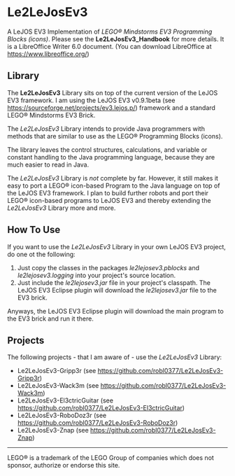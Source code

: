 # Le2LeJosEv3
A LeJOS EV3 Implementation of _LEGO® Mindstorms EV3 Programming Blocks (icons)_.
Please see the **Le2LeJosEv3_Handbook** for more details. It is a LibreOffice Writer 6.0 document. (You can download LibreOffice at https://www.libreoffice.org/)

## Library
The **Le2LeJosEv3** Library sits on top of the current version of the LeJOS EV3 framework. I am using the LeJOS EV3 v0.9.1beta (see https://sourceforge.net/projects/ev3.lejos.p/) framework and a standard LEGO® Mindstorms EV3 Brick.

The _Le2LeJosEv3_ Library intends to provide Java programmers with methods that are similar to use as the LEGO® Programming Blocks (icons).

The library leaves the control structures, calculations, and variable or constant handling to the Java programming language, because they are much easier to read in Java.

The _Le2LeJosEv3_ Library is _not_ complete by far.
However, it still makes it easy to port a LEGO® icon-based Program to the Java language on top of the LeJOS EV3 framework. 
I plan to build further robots and port their LEGO® icon-based programs to LeJOS EV3 and thereby extending the _Le2LeJosEv3_ Library more and more.

## How To Use
If you want to use the _Le2LeJosEv3_ Library in your own LeJOS EV3 project, do one ot the following:
1. Just copy the classes in the packages _le2lejosev3.pblocks_ and _le2lejosev3.logging_ into your project's source location.
2. Just include the _le2lejosev3.jar_ file in your project's classpath. The LeJOS EV3 Eclipse plugin will download the _le2lejosev3.jar_ file to the EV3 brick.

Anyways, the LeJOS EV3 Eclipse plugin will download the main program to the EV3 brick and run it there.

## Projects
The following projects - that I am aware of - use the _Le2LeJosEv3_ Library:
- Le2LeJosEv3-Gripp3r (see https://github.com/robl0377/Le2LeJosEv3-Gripp3r)
- Le2LeJosEv3-Wack3m (see https://github.com/robl0377/Le2LeJosEv3-Wack3m)
- Le2LeJosEv3-El3ctricGuitar (see https://github.com/robl0377/Le2LeJosEv3-El3ctricGuitar)
- Le2LeJosEv3-RoboDoz3r (see https://github.com/robl0377/Le2LeJosEv3-RoboDoz3r)
- Le2LeJosEv3-Znap (see https://github.com/robl0377/Le2LeJosEv3-Znap)


---
LEGO® is a trademark of the LEGO Group of companies which does not sponsor, authorize or endorse this site.
